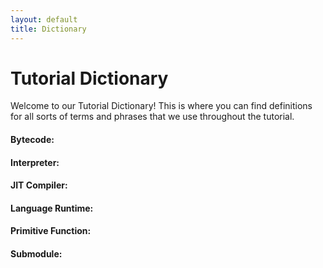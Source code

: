 ```yaml
---
layout: default
title: Dictionary
---
```


# Tutorial Dictionary

Welcome to our Tutorial Dictionary! This is where you can find definitions for all sorts of terms and phrases that we use throughout the tutorial.

#### Bytecode:

#### Interpreter:

#### JIT Compiler:

#### Language Runtime:

#### Primitive Function:

#### Submodule:

